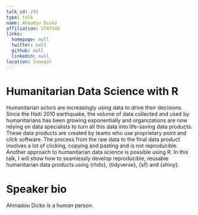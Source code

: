 ```yaml
---
talk_id: 291
type: talk
name: Ahmadou Dicko
affiliation: STATS4D
links:
  homepage: null
  twitter: null
  github: null
  linkedin: null
location: Senegal
---
```


# Humanitarian Data Science with R

Humanitarian actors are increasingly using data to drive their decisions. Since the Haiti 2010 earthquake, the volume of data collected and used by humanitarians has been growing exponentially and organizations are now relying on data specialists to turn all this data into life-saving data products.  
These data products are created by teams who use proprietary point and click software. The process from the raw data to the final data product involves a lot of clicking, copying and pasting and is not reproducible.
Another approach to humanitarian data science is possible using R. In this talk, I will show how to seamlessly develop reproducible, reusable humanitarian data products using {rhdx}, {tidyverse}, {sf} and {shiny}.

# Speaker bio

Ahmadou Dicko is a human person.
